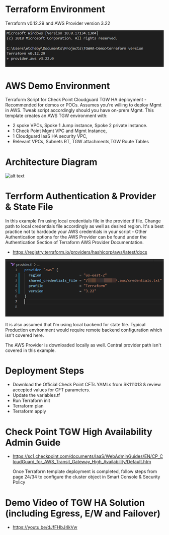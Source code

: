 # Terraform Environment
Terraform v0.12.29 and AWS Provider version 3.22 

![alt text](https://github.com/etcheby/TGWHA/blob/master/TF-Environment.png)

# AWS Demo Environment
Terraform Script for Check Point Cloudguard TGW HA deployment - Recommended for demos or POCs. Assumes you're willing to deploy Mgmt in AWS. Tweak script accordingly should you have on-prem Mgmt. This template creates an AWS TGW environment with: 

* 2 spoke VPCs, Spoke 1 Jump instance, Spoke 2 private instance.
* 1 Check Point Mgmt VPC and Mgmt Instance, 
* 1 Cloudguard IaaS HA security VPC, 
* Relevant VPCs, Subnets RT, TGW attachments,TGW Route Tables 

# Architecture Diagram
![alt text](https://github.com/etcheby/TGWHA-Demo/blob/master/TGW-HA-Solution.png)

# Terrform Authentication & Provider & State File
In this example I'm using local credentials file in the provider.tf file. Change path to local credentials file accordingly as well as desired region. It's a best practice not to hardcode your AWS credentials in your script - Other Authentication options for the AWS Provider can be found under the Authentication Section of Terraform AWS Provider Documentation. 
* https://registry.terraform.io/providers/hashicorp/aws/latest/docs

![alt text](https://github.com/etcheby/TGWHA/blob/master/TF-Authentication.png)

It is also assumed that I'm using local backend for state file. Typical Production environment would require remote backend configuration which isn't covered here. 

The AWS Provider is downloaded locally as well. Central provider path isn't covered in this example. 

# Deployment Steps

* Download the Official Check Point CFTs YAMLs from SK111013 & review accepted values for CFT parameters. 
* Update the variables.tf
* Run Terraform init
* Terraform plan
* Terraform apply

# Check Point TGW High Availability Admin Guide 
* https://sc1.checkpoint.com/documents/IaaS/WebAdminGuides/EN/CP_CloudGuard_for_AWS_Transit_Gateway_High_Availability/Default.htm

  Once Terraform template deployment is completed, follow steps from page 24/34 to configure the cluster object in Smart Console & Security Policy 

# Demo Video of TGW HA Solution (including Egress, E/W and Failover)

* https://youtu.be/dJfFHbJ4kVw

 
